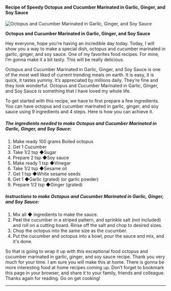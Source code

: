             

#### Recipe of Speedy Octopus and Cucumber Marinated in Garlic, Ginger, and Soy Sauce

![Octopus and Cucumber Marinated in Garlic, Ginger, and Soy Sauce](https://img-global.cpcdn.com/recipes/5850044698722304/751x532cq70/octopus-and-cucumber-marinated-in-garlic-ginger-and-soy-sauce-recipe-main-photo.jpg)

**Octopus and Cucumber Marinated in Garlic, Ginger, and Soy Sauce**

Hey everyone, hope you’re having an incredible day today. Today, I will show you a way to make a special dish, octopus and cucumber marinated in garlic, ginger, and soy sauce. One of my favorites food recipes. For mine, I’m gonna make it a bit tasty. This will be really delicious.

Octopus and Cucumber Marinated in Garlic, Ginger, and Soy Sauce is one of the most well liked of current trending meals on earth. It is easy, it is quick, it tastes yummy. It’s appreciated by millions daily. They’re fine and they look wonderful. Octopus and Cucumber Marinated in Garlic, Ginger, and Soy Sauce is something that I have loved my whole life.

To get started with this recipe, we have to first prepare a few ingredients. You can have octopus and cucumber marinated in garlic, ginger, and soy sauce using 9 ingredients and 4 steps. Here is how you can achieve it.

##### The ingredients needed to make Octopus and Cucumber Marinated in Garlic, Ginger, and Soy Sauce:

1.  Make ready 100 grams Boiled octopus
2.  Get 1 Cucumber
3.  Take 1/2 tsp ◆Sugar
4.  Prepare 2 tsp ◆Soy sauce
5.  Make ready 1 tsp ◆Vinegar
6.  Take 1/2 tsp ◆Sesame oil
7.  Get 1 tsp ◆White sesame seeds
8.  Get 1 ◆Garlic (grated) (or garlic powder)
9.  Prepare 1/2 tsp ◆Ginger (grated)

##### Instructions to make Octopus and Cucumber Marinated in Garlic, Ginger, and Soy Sauce:

1.  Mix all ◆ ingredients to make the sauce.
2.  Peel the cucumber in a striped pattern, and sprinkle salt (not included) and roll on a cutting board. Rinse off the salt and chop to desired sizes.
3.  Chop the octopus into the same size as the cucumber.
4.  Put the cucumber and octopus into a bowl, pour the sauce and mix, and it's done.

So that is going to wrap it up with this exceptional food octopus and cucumber marinated in garlic, ginger, and soy sauce recipe. Thank you very much for your time. I am sure you will make this at home. There is gonna be more interesting food at home recipes coming up. Don’t forget to bookmark this page in your browser, and share it to your family, friends and colleague. Thanks again for reading. Go on get cooking!

* * *